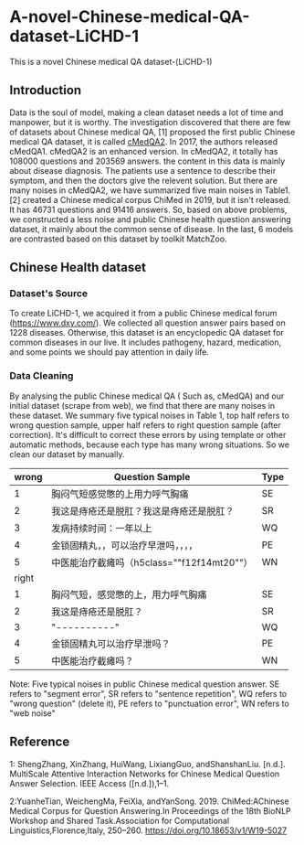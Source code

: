 # A-novel-Chinese-medical-QA-dataset-LiCHD-1
This is a novel Chinese medical QA dataset-(LiCHD-1)
## Introduction

Data is the soul of model, making a clean dataset needs a lot of time and manpower, but it is worthy. The investigation discovered that there are few of datasets about Chinese medical QA, [1] proposed the first public Chinese medical QA dataset, it is called [cMedQA2](https://github.com/zhangsheng93/cMedQA2). In 2017, the authors released cMedQA1. cMedQA2 is an enhanced version. In cMedQA2, it totally has 108000 questions and 203569 answers. the content in this data is mainly about disease diagnosis. The patients use a sentence to describe their symptom, and then the doctors give the relevent solution. But there are many noises in cMedQA2, we have summarized five main noises in Table1. [2] created a Chinese medical corpus ChiMed in 2019, but it isn't released. It has 46731 questions and 91416 answers. So, based on above problems, we constructed a less noise and public Chinese health question answering dataset, it mainly about the common sense of disease. In the last, 6 models are contrasted based on this dataset by toolkit MatchZoo.

## Chinese Health dataset
### Dataset's Source
To create LiCHD-1, we acquired it from a public Chinese medical forum (https://www.dxy.com/). We collected all question answer pairs based on 1228 diseases. Otherwise, this dataset is an encyclopedic QA dataset for common diseases in our live. It includes pathogeny, hazard, medication, and some points we should pay attention in daily life.
### Data Cleaning
By analysing the public Chinese medical QA ( Such as, cMedQA) and our initial dataset (scrape from web), we find that there are many noises in these dataset. We summary five typical noises in Table 1, top half refers to wrong question sample, upper half refers to right question sample (after correction). It's difficult to correct these errors by using template or other automatic methods, because each type has many wrong situations. So we clean our dataset by manually.

|wrong| Question Sample | Type|
| ------ | ------ | ------ |
|1| 胸闷气短感觉憋的上用力呼气胸痛 | SE |
|2| 我这是痔疮还是脱肛？我这是痔疮还是脱肛？| SR  |
|3| 发病持续时间：一年以上| WQ |
|4| 金锁固精丸，，可以治疗早泄吗，，，，| PE|
|5| 中医能治疗截瘫吗（h5class=""f12f14mt20""）| WN |
|right|||
|1|胸闷气短，感觉憋的上，用力呼气胸痛| SE|
|2|我这是痔疮还是脱肛？| SR |	
|3| "----------" |WQ|
|4| 金锁固精丸可以治疗早泄吗？ | PE |
|5|中医能治疗截瘫吗？|	WN|

Note: Five typical noises in public Chinese medical question answer. SE refers to "segment error", SR refers to "sentence repetition", WQ refers to "wrong question" (delete it), PE refers to "punctuation error", WN refers to "web noise"

## Reference
1: ShengZhang, XinZhang, HuiWang, LixiangGuo, andShanshanLiu. [n.d.]. MultiScale Attentive Interaction Networks for Chinese Medical Question Answer Selection. IEEE Access ([n.d.]),1–1. 

2:YuanheTian, WeichengMa, FeiXia, andYanSong. 2019. ChiMed:AChinese Medical Corpus for Question Answering.In Proceedings of the 18th BioNLP Workshop and Shared Task.Association for Computational Linguistics,Florence,Italy, 250–260. https://doi.org/10.18653/v1/W19-5027 
